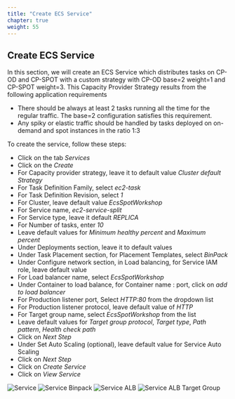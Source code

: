 ```yaml
---
title: "Create ECS Service"
chapter: true
weight: 55
---
```


Create ECS Service
---

In this section, we will create an ECS Service which distributes tasks on CP-OD and CP-SPOT with a custom strategy with CP-OD base=2 weight=1 and CP-SPOT weight=3.  This Capacity Provider Strategy results from the following application requirements

* There should be always at least 2 tasks running all the time for the regular traffic.  The base=2 configuration satisfies this requirement.
* Any spiky or elastic traffic should be handled by tasks deployed on on-demand and spot instances in the ratio 1:3


To create the service, follow these steps:

* Click on the tab *Services*
* Click on the *Create*
* For Capacity provider strategy, leave it to default value *Cluster default Strategy*
* For Task Definition Family, select *ec2-task*
* For Task Definition Revision, select *1*
* For Cluster, leave default value *EcsSpotWorkshop*
* For Service name, *ec2-service-split*
* For Service type, leave it default *REPLICA*
* For Number of tasks, enter *10*
* Leave default values for *Minimum healthy percent* and *Maximum percent*
* Under Deployments section, leave it to default values
* Under Task Placement section, for Placement Templates, select *BinPack*
* Under Configure network section, in  Load balancing, for Service IAM role, leave default value
* For Load balancer name, select *EcsSpotWorkshop*
* Under Container to load balance, for Container name : port, click on *add to load balancer*
* For Production listener port,  Select *HTTP:80* from the dropdown list
* For Production listener protocol, leave default value of *HTTP*
* For Target group name, select *EcsSpotWorkshop* from the list
* Leave default values for *Target group protocol*, *Target type*, *Path pattern*, *Health check path*
* Click on *Next Step*
* Under Set Auto Scaling (optional), leave default value for Service Auto Scaling
* Click on *Next Step*
* Click on *Create Service*
* Click on *View Service*

![Service](/images/ecs-spot-capacity-providers/Ser1.png)
![Service Binpack](/images/ecs-spot-capacity-providers/ser2.png)
![Service ALB](/images/ecs-spot-capacity-providers/ser5.png)
![Service ALB Target Group](/images/ecs-spot-capacity-providers/ser6.png)
